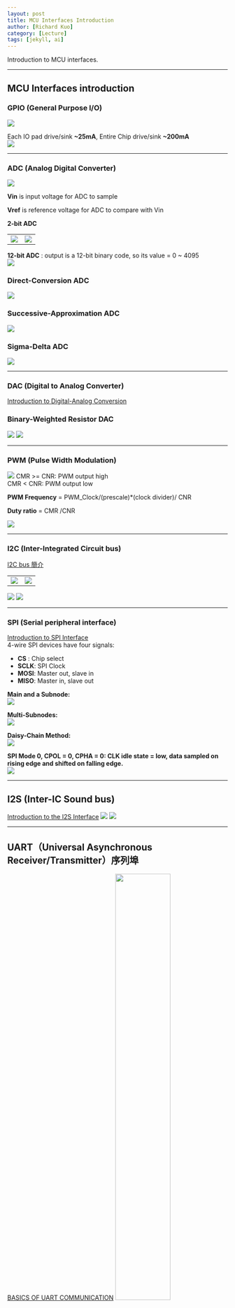 ```yaml
---
layout: post
title: MCU Interfaces Introduction
author: [Richard Kuo]
category: [Lecture]
tags: [jekyll, ai]
---
```


Introduction to MCU interfaces.

---
## MCU Interfaces introduction

### GPIO (General Purpose I/O)
![](https://github.com/rkuo2000/MCU-course/blob/main/images/GPIO_circuit_diagram.png?raw=true)

Each IO pad drive/sink **~25mA**, Entire Chip drive/sink **~200mA**<br>
![](https://github.com/rkuo2000/MCU-course/blob/main/images/GPIO_LED_circuit.png?raw=true)

---
### ADC (Analog Digital Converter)
![](https://rockuapps.com/wp-content/uploads/2020/11/c-1-791x613.jpg)

**Vin** is input voltage for ADC to sample<br>

**Vref** is reference voltage for ADC to compare with Vin<br>

**2-bit ADC**
<table>
<tr>
<td><img src="https://www.electronics-tutorials.ws/wp-content/uploads/2020/09/comb74.gif"></td>
<td><img src="https://qph.fs.quoracdn.net/main-qimg-fa7473dd759a220592359c69ca8408a2"></td>
</tr>
</table>

**12-bit ADC** : output is a 12-bit binary code, so its value = 0 ~ 4095<br>
![](https://github.com/rkuo2000/MCU-course/blob/main/images/ADC_12bit_table.png?raw=true)

### Direct-Conversion ADC
![](https://www.maximintegrated.com/content/dam/images/design/tech-docs/634/E33Fig01.gif)

### Successive-Approximation ADC
![](https://github.com/rkuo2000/MCU-course/blob/main/images/SA_ADC_block_diagram.png?raw=true)

### Sigma-Delta ADC
![](https://github.com/rkuo2000/MCU-course/blob/main/images/Sigma-Delta_ADC_block_diagram.png?raw=true)

---
### DAC (Digital to Analog Converter)
[Introduction to Digital-Analog Conversion](https://www.allaboutcircuits.com/textbook/digital/chpt-13/digital-analog-conversion/)

### Binary-Weighted Resistor DAC
![](https://www.allaboutcircuits.com/uploads/articles/inverting-summing-circuit-diagram.jpg)
![](https://www.allaboutcircuits.com/uploads/articles/6-bit-binary-weighted-DAC.jpg)

---
### PWM (Pulse Width Modulation)
![](https://github.com/rkuo2000/MCU-course/blob/main/images/PWM_functional_diagram.png?raw=true)
CMR >= CNR: PWM output high <br>
CMR <  CNR: PWM output low <br>

**PWM Frequency** = PWM_Clock/(prescale)*(clock divider)/ CNR <br>

**Duty ratio** = CMR /CNR<br>

![](https://microcontrollerslab.com/wp-content/uploads/2019/04/Servo-motor-pinout-esp32.png)

--- 
### I2C (Inter-Integrated Circuit bus)
[I2C bus 簡介 ](https://magicjackting.pixnet.net/blog/post/173061691-i2c-bus-%E7%B0%A1%E4%BB%8B-(inter-integrated-circuit-bus)-)
<table>
<tr>
<td><img src="https://pic.pimg.tw/magicjackting/1447382351-2909185260.png"></td>
<td><img src="https://pic.pimg.tw/magicjackting/1447739085-239160220.png"></td>
</tr>
</table>

![](https://pic.pimg.tw/magicjackting/1450787341-3597609114_n.png)
![](https://pic.pimg.tw/magicjackting/1461659401-258467416.png)

---
### SPI (Serial peripheral interface)
[Introduction to SPI Interface](https://www.analog.com/en/analog-dialogue/articles/introduction-to-spi-interface.html)<br>
4-wire SPI devices have four signals:<br>
* **CS**  : Chip select
* **SCLK**: SPI Clock
* **MOSI**: Master out, slave in
* **MISO**: Master in, slave out

**Main and a Subnode:** <br>
![](https://www.analog.com/en/_/media/images/analog-dialogue/en/volume-52/number-3/articles/introduction-to-spi-interface/205973_fig_01.svg?la=en&rev=f03bda0b77f94822a05ed2e7e8f8070d&sc_lang=en)

**Multi-Subnodes:** <br>
![](https://www.analog.com/en/_/media/images/analog-dialogue/en/volume-52/number-3/articles/introduction-to-spi-interface/205973_fig_06.svg?la=en&rev=5cb89587a840475fb17a3f64aae449e6&sc_lang=en)

**Daisy-Chain Method:** <br>
![](https://www.analog.com/en/_/media/images/analog-dialogue/en/volume-52/number-3/articles/introduction-to-spi-interface/205973_fig_07.svg?la=en&rev=9d719957995d4e5a9e359c010b2f7c07&sc_lang=en)

**SPI Mode 0, CPOL = 0, CPHA = 0: CLK idle state = low, data sampled on rising edge and shifted on falling edge.** <br>
![](https://www.analog.com/en/_/media/images/analog-dialogue/en/volume-52/number-3/articles/introduction-to-spi-interface/205973_fig_02.png?la=en&rev=c19f52f7fc014bbda34df6bf7c2a18fe&sc_lang=en)

---
## I2S (Inter-IC Sound bus)
[Introduction to the I2S Interface](https://www.allaboutcircuits.com/technical-articles/introduction-to-the-i2s-interface/)
![](https://www.allaboutcircuits.com/uploads/articles/introduction-to-the-i2s-interface_rk_aac_image1.jpg)
![](https://www.allaboutcircuits.com/uploads/articles/introduction-to-the-i2s-interface_rk_aac_image2.jpg)

---
## UART（Universal Asynchronous Receiver/Transmitter）序列埠
[BASICS OF UART COMMUNICATION](https://www.circuitbasics.com/basics-uart-communication/)
<img width="50%" height="50%" src="https://www.circuitbasics.com/wp-content/uploads/2016/01/Introduction-to-UART-Data-Transmission-Diagram.png">
![](https://makerpro.cc/wp-content/uploads/2019/08/2.png)

**Protocol 通訊協定**<br>
![](https://www.circuitbasics.com/wp-content/uploads/2016/01/Introduction-to-UART-Packet-Frame-and-Bits-2.png)
* Standard Packet : 8 data bits, even parity, 1 stop bit
  - If the parity bit is a 0 (even parity), the 1 bits in the data frame should total to an even number. 
  - If the parity bit is a 1 (odd parity), the 1 bits in the data frame should total to an odd number.
![](https://makerpro.cc/wp-content/uploads/2019/08/4.png)
RS232 的Vpp電壓較高，有 6V~30V；UART 則是較低的 3.3V 或 5V<br>
RS232 為負邏輯， UART 為正邏輯，因此兩者波形是反相的<br>
**Baud Rate**<br>
![](https://github.com/rkuo2000/MCU-course/blob/main/images/UART-baudrates.png?raw=true)

<br>
<br>

*This site was last updated {{ site.time | date: "%B %d, %Y" }}.*


